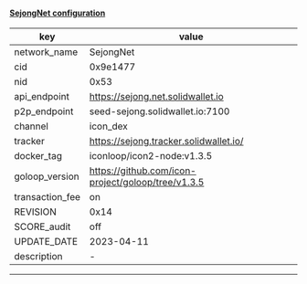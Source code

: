 #### [SejongNet configuration](https://networkinfo.solidwallet.io/node_info/SejongNet/default_configure.yml)
|key|value|
|---|---|
|network_name|SejongNet|
|cid|0x9e1477|
|nid|0x53|
|api_endpoint|https://sejong.net.solidwallet.io|
|p2p_endpoint|seed-sejong.solidwallet.io:7100|
|channel|icon_dex|
|tracker|https://sejong.tracker.solidwallet.io/|
|docker_tag|iconloop/icon2-node:v1.3.5|
|goloop_version|https://github.com/icon-project/goloop/tree/v1.3.5|
|transaction_fee|on|
|REVISION|0x14|
|SCORE_audit|off|
|UPDATE_DATE|2023-04-11|
|description|-|
---

